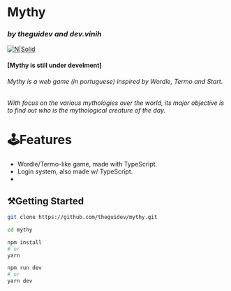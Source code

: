 # Mythy

### _by theguidev and dev.vinih_ 

[![N|Solid](https://i.imgur.com/UOleUY2.png)](https://mythy.vercel.app)

#### [Mythy is still under develment]

###### Mythy is a web game (in portuguese) inspired by Wordle, Termo and Start. 
###### With focus on the various mythologies over the world, its major objective is to find out who is the mythological creature of the day.

# 🕹️️Features

- Wordle/Termo-like game, made with TypeScript.
- Login system, also made w/ TypeScript.
- 

## ⚒️Getting Started

```bash
git clone https://github.com/theguidev/mythy.git

cd mythy

npm install
# or
yarn

npm run dev
# or
yarn dev
```


